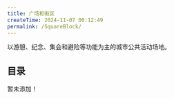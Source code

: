 ```yaml
---
title: 广场和街区
createTime: 2024-11-07 00:12:49
permalink: /SquareBlock/
---
```


以游憩、纪念、集会和避险等功能为主的城市公共活动场地。

## 目录
暂未添加！